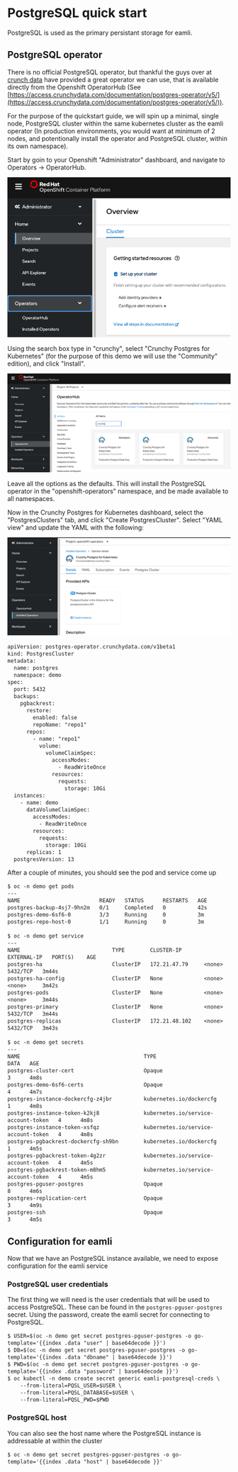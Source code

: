 # PostgreSQL quick start
PostgreSQL is used as the primary persistant storage for eamli.

## PostgreSQL operator
There is no official PostgreSQL operator, but thankful the guys over at [crunch data](https://www.crunchydata.com/) have provided a great operator we can use, that is available directly from the Openshift OperatorHub (See [https://access.crunchydata.com/documentation/postgres-operator/v5/](https://access.crunchydata.com/documentation/postgres-operator/v5/)).

For the purpose of the quickstart guide, we will spin up a minimal, single node, PostgreSQL cluster within the same kubernetes cluster as the eamli operator (In production environments, you would want at minimum of 2 nodes, and potentionally install the operator and PostgreSQL cluster, within its own namespace).

Start by goin to your Openshift "Administrator" dashboard, and navigate to Operators -> OperatorHub.

![Admin Console](/imgs/postgresql/overview.png)

Using the search box type in "crunchy", select "Crunchy Postgres for Kubernetes" (for the purpose of this demo we will use the "Community" edition), and click "Install".

![Operator Hub](/imgs/postgresql/operatorhub.png)

Leave all the options as the defaults. This will install the PostgreSQL operator in the "openshift-operators" namespace, and be made available to all namespaces.

Now in the Crunchy Postgres for Kubernetes dashboard, select the "PostgresClusters" tab, and click "Create PostgresCluster". Select "YAML view" and update the YAML with the following:

![Operator Dashboard](/imgs/postgresql/dashboard.png)

    apiVersion: postgres-operator.crunchydata.com/v1beta1
    kind: PostgresCluster
    metadata:
      name: postgres
      namespace: demo
    spec:
      port: 5432
      backups:
        pgbackrest:
          restore:
            enabled: false
            repoName: "repo1"
          repos:
            - name: "repo1"
              volume:
                volumeClaimSpec:
                  accessModes:
                    - ReadWriteOnce
                  resources:
                    requests:
                      storage: 10Gi
      instances:
        - name: demo
          dataVolumeClaimSpec:
            accessModes:
              - ReadWriteOnce
            resources:
              requests:
                storage: 10Gi
          replicas: 1
      postgresVersion: 13

After a couple of minutes, you should see the pod and service come up

    $ oc -n demo get pods
    ---
    NAME                         READY   STATUS      RESTARTS   AGE
    postgres-backup-4sj7-9hn2m   0/1     Completed   0          42s
    postgres-demo-6sf6-0         3/3     Running     0          3m
    postgres-repo-host-0         1/1     Running     0          3m

    $ oc -n demo get service
    ---
    NAME                             TYPE        CLUSTER-IP       EXTERNAL-IP   PORT(S)    AGE
    postgres-ha                      ClusterIP   172.21.47.79     <none>        5432/TCP   3m44s
    postgres-ha-config               ClusterIP   None             <none>        <none>     3m42s
    postgres-pods                    ClusterIP   None             <none>        <none>     3m44s
    postgres-primary                 ClusterIP   None             <none>        5432/TCP   3m44s
    postgres-replicas                ClusterIP   172.21.48.102    <none>        5432/TCP   3m43s

    $ oc -n demo get secrets
    ---
    NAME                                       TYPE                                  DATA   AGE
    postgres-cluster-cert                      Opaque                                3      4m8s
    postgres-demo-6sf6-certs                   Opaque                                4      4m7s
    postgres-instance-dockercfg-z4jbr          kubernetes.io/dockercfg               1      4m8s
    postgres-instance-token-k2kj8              kubernetes.io/service-account-token   4      4m8s
    postgres-instance-token-xsfqz              kubernetes.io/service-account-token   4      4m8s
    postgres-pgbackrest-dockercfg-sh9bn        kubernetes.io/dockercfg               1      4m5s
    postgres-pgbackrest-token-4g2zr            kubernetes.io/service-account-token   4      4m5s
    postgres-pgbackrest-token-m8hm5            kubernetes.io/service-account-token   4      4m5s
    postgres-pguser-postgres                   Opaque                                8      4m6s
    postgres-replication-cert                  Opaque                                3      4m9s
    postgres-ssh                               Opaque                                3      4m5s

## Configuration for eamli

Now that we have an PostgreSQL instance available, we need to expose configuration for the eamli service

### PostgreSQL user credentials

The first thing we will need is the user credentials that will be used to access PostgreSQL. These can be found in the `postgres-pguser-postgres` secret.
Using the password, create the eamli secret for connecting to PostgreSQL.

    $ USER=$(oc -n demo get secret postgres-pguser-postgres -o go-template='{{index .data "user" | base64decode }}')
    $ DB=$(oc -n demo get secret postgres-pguser-postgres -o go-template='{{index .data "dbname" | base64decode }}')
    $ PWD=$(oc -n demo get secret postgres-pguser-postgres -o go-template='{{index .data "password" | base64decode }}')
    $ oc kubectl -n demo create secret generic eamli-postgresql-creds \
        --from-literal=PQSL_USER=$USER \
        --from-literal=PQSL_DATABASE=$USER \
        --from-literal=PQSL_PWD=$PWD


### PostgreSQL host
You can also see the host name where the PostgreSQL instance is addressable at within the cluster

    $ oc -n demo get secret postgres-pguser-postgres -o go-template='{{index .data "host" | base64decode }}'

